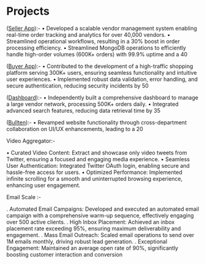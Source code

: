 # Projects
([Seller App](https://sellers.kiko.live/)):-
• Developed a scalable vendor management system enabling real-time order tracking and analytics for over 40,000 vendors.
• Streamlined operational workflows, resulting in a 30% boost in order processing efficiency.
• Streamlined MongoDB operations to efficiently handle high-order volumes (600K+ orders) with
   99.9% uptime and a 40

([Buyer App](https://shops.kiko.live/)):-
• Contributed to the development of a high-traffic shopping platform serving 300K+ users, ensuring seamless functionality and intuitive user experiences.
• Implemented robust data validation, error handling, and secure authentication, reducing security incidents by 50

([Dashboard](https://dashboard.kiko.live/)):-
• Independently built a comprehensive dashboard to manage a large vendor network, processing 500K+ orders daily.
• Integrated advanced search features, reducing data retrieval time by 35

([Bullten](https://www.bullten.com/)):-
• Revamped website functionality through cross-department collaboration on UI/UX enhancements, leading to a 20

Video Aggregator:-

• Curated Video Content: Extract and showcase only video tweets from Twitter, ensuring a focused and engaging media experience.
• Seamless User Authentication: Integrated Twitter OAuth login, enabling secure and hassle-free access for users.
• Optimized Performance: Implemented infinite scrolling for a smooth and uninterrupted browsing experience, enhancing user engagement.

Email Scale :-

. Automated Email Campaigns: Developed and executed an automated email campaign with a comprehensive warm-up sequence, effectively engaging over 500 active clients.
. High Inbox Placement: Achieved an inbox placement rate exceeding 95\%, ensuring maximum deliverability and engagement.
. Mass Email Outreach: Scaled email operations to send over 1M emails monthly, driving robust lead generation.
. Exceptional Engagement: Maintained an average open rate of 90\%, significantly boosting customer interaction and conversion

